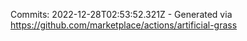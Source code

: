 Commits: 2022-12-28T02:53:52.321Z - Generated via https://github.com/marketplace/actions/artificial-grass
<br>
